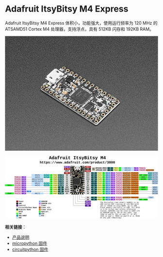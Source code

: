 # Adafruit ItsyBitsy M4 Express

Adafruit ItsyBitsy M4 Express 体积小，功能强大，使用运行频率为 120 MHz 的 ATSAMD51 Cortex M4 处理器，支持浮点，具有 512KB 闪存和 192KB RAM。

![](itsybitsy_m4_express.jpg)

![](adafruit_itsybitsy_m4_pinout.png)

**相关链接**：

- [产品说明](https://www.adafruit.com/product/3800)
- [micropython 固件](https://micropython.org/download/ADAFRUIT_ITSYBITSY_M4_EXPRESS/)
- [circuitpython 固件](https://circuitpython.org/board/itsybitsy_m4_express/)

